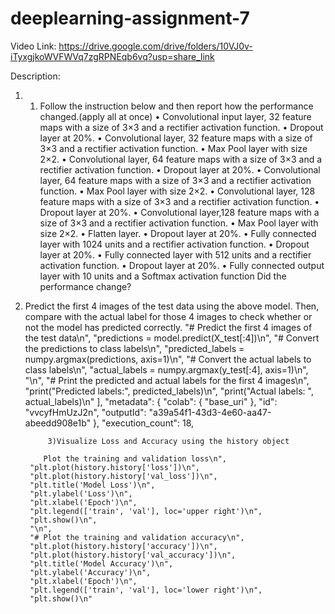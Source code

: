 # deeplearning-assignment-7
Video Link: https://drive.google.com/drive/folders/10VJ0v-iTyxgjkoWVFWVq7zgRPNEqb6vq?usp=share_link

Description: 
1) 1.	Follow the instruction below and then report how the performance changed.(apply all at once) 
• Convolutional input layer, 32 feature maps with a size of 3×3 and a rectifier activation function. 
• Dropout layer at 20%.
 • Convolutional layer, 32 feature maps with a size of 3×3 and a rectifier activation function. • Max Pool layer with size 2×2. 
• Convolutional layer, 64 feature maps with a size of 3×3 and a rectifier activation function. • Dropout layer at 20%. 
• Convolutional layer, 64 feature maps with a size of 3×3 and a rectifier activation function. • Max Pool layer with size 2×2. 
• Convolutional layer, 128 feature maps with a size of 3×3 and a rectifier activation function. • Dropout layer at 20%. 
• Convolutional layer,128 feature maps with a size of 3×3 and a rectifier activation function. • Max Pool layer with size 2×2. 
• Flatten layer. 
• Dropout layer at 20%. 
• Fully connected layer with 1024 units and a rectifier activation function. 
• Dropout layer at 20%. 
• Fully connected layer with 512 units and a rectifier activation function. 
• Dropout layer at 20%. 
• Fully connected output layer with 10 units and a Softmax activation function Did the performance change?

2. Predict the first 4 images of the test data using the above model. Then, compare with the actual label for those 4 images to check whether or not the model has predicted correctly.
"# Predict the first 4 images of the test data\n",
        "predictions = model.predict(X_test[:4])\n",
        "# Convert the predictions to class labels\n",
        "predicted_labels = numpy.argmax(predictions, axis=1)\n",
        "# Convert the actual labels to class labels\n",
        "actual_labels = numpy.argmax(y_test[:4], axis=1)\n",
        "\n",
        "# Print the predicted and actual labels for the first 4 images\n",
        "print(\"Predicted labels:\", predicted_labels)\n",
        "print(\"Actual labels:   \", actual_labels)\n"
      ],
      "metadata": {
        "colab": {
          "base_uri"
        },
        "id": "vvcyfHmUzJ2n",
        "outputId": "a39a54f1-43d3-4e60-aa47-abeedd908e1b"
      },
      "execution_count": 18,
     
            
            3)Visualize Loss and Accuracy using the history object
           
           Plot the training and validation loss\n",
        "plt.plot(history.history['loss'])\n",
        "plt.plot(history.history['val_loss'])\n",
        "plt.title('Model Loss')\n",
        "plt.ylabel('Loss')\n",
        "plt.xlabel('Epoch')\n",
        "plt.legend(['train', 'val'], loc='upper right')\n",
        "plt.show()\n",
        "\n",
        "# Plot the training and validation accuracy\n",
        "plt.plot(history.history['accuracy'])\n",
        "plt.plot(history.history['val_accuracy'])\n",
        "plt.title('Model Accuracy')\n",
        "plt.ylabel('Accuracy')\n",
        "plt.xlabel('Epoch')\n",
        "plt.legend(['train', 'val'], loc='lower right')\n",
        "plt.show()\n"
